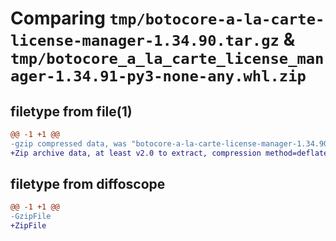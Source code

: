 # Comparing `tmp/botocore-a-la-carte-license-manager-1.34.90.tar.gz` & `tmp/botocore_a_la_carte_license_manager-1.34.91-py3-none-any.whl.zip`

## filetype from file(1)

```diff
@@ -1 +1 @@
-gzip compressed data, was "botocore-a-la-carte-license-manager-1.34.90.tar", last modified: Wed Apr 24 01:02:19 2024, max compression
+Zip archive data, at least v2.0 to extract, compression method=deflate
```

## filetype from diffoscope

```diff
@@ -1 +1 @@
-GzipFile
+ZipFile
```

